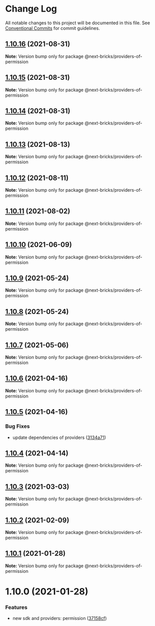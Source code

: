 # Change Log

All notable changes to this project will be documented in this file.
See [Conventional Commits](https://conventionalcommits.org) for commit guidelines.

## [1.10.16](https://github.com/easyops-cn/next-providers/compare/@next-bricks/providers-of-permission@1.10.15...@next-bricks/providers-of-permission@1.10.16) (2021-08-31)

**Note:** Version bump only for package @next-bricks/providers-of-permission

## [1.10.15](https://github.com/easyops-cn/next-providers/compare/@next-bricks/providers-of-permission@1.10.14...@next-bricks/providers-of-permission@1.10.15) (2021-08-31)

**Note:** Version bump only for package @next-bricks/providers-of-permission

## [1.10.14](https://github.com/easyops-cn/next-providers/compare/@next-bricks/providers-of-permission@1.10.13...@next-bricks/providers-of-permission@1.10.14) (2021-08-31)

**Note:** Version bump only for package @next-bricks/providers-of-permission

## [1.10.13](https://github.com/easyops-cn/next-providers/compare/@next-bricks/providers-of-permission@1.10.12...@next-bricks/providers-of-permission@1.10.13) (2021-08-13)

**Note:** Version bump only for package @next-bricks/providers-of-permission

## [1.10.12](https://github.com/easyops-cn/next-providers/compare/@next-bricks/providers-of-permission@1.10.11...@next-bricks/providers-of-permission@1.10.12) (2021-08-11)

**Note:** Version bump only for package @next-bricks/providers-of-permission

## [1.10.11](https://github.com/easyops-cn/next-providers/compare/@next-bricks/providers-of-permission@1.10.10...@next-bricks/providers-of-permission@1.10.11) (2021-08-02)

**Note:** Version bump only for package @next-bricks/providers-of-permission

## [1.10.10](https://github.com/easyops-cn/next-providers/compare/@next-bricks/providers-of-permission@1.10.9...@next-bricks/providers-of-permission@1.10.10) (2021-06-09)

**Note:** Version bump only for package @next-bricks/providers-of-permission

## [1.10.9](https://github.com/easyops-cn/next-providers/compare/@next-bricks/providers-of-permission@1.10.8...@next-bricks/providers-of-permission@1.10.9) (2021-05-24)

**Note:** Version bump only for package @next-bricks/providers-of-permission

## [1.10.8](https://github.com/easyops-cn/next-providers/compare/@next-bricks/providers-of-permission@1.10.7...@next-bricks/providers-of-permission@1.10.8) (2021-05-24)

**Note:** Version bump only for package @next-bricks/providers-of-permission

## [1.10.7](https://github.com/easyops-cn/next-providers/compare/@next-bricks/providers-of-permission@1.10.6...@next-bricks/providers-of-permission@1.10.7) (2021-05-06)

**Note:** Version bump only for package @next-bricks/providers-of-permission

## [1.10.6](https://github.com/easyops-cn/next-providers/compare/@next-bricks/providers-of-permission@1.10.5...@next-bricks/providers-of-permission@1.10.6) (2021-04-16)

**Note:** Version bump only for package @next-bricks/providers-of-permission

## [1.10.5](https://github.com/easyops-cn/next-providers/compare/@next-bricks/providers-of-permission@1.10.4...@next-bricks/providers-of-permission@1.10.5) (2021-04-16)

### Bug Fixes

- update dependencies of providers ([3134a71](https://github.com/easyops-cn/next-providers/commit/3134a71758f1ec4e9a0b5423e3f78d39e46bb196))

## [1.10.4](https://github.com/easyops-cn/next-providers/compare/@next-bricks/providers-of-permission@1.10.3...@next-bricks/providers-of-permission@1.10.4) (2021-04-14)

**Note:** Version bump only for package @next-bricks/providers-of-permission

## [1.10.3](https://github.com/easyops-cn/next-providers/compare/@next-bricks/providers-of-permission@1.10.2...@next-bricks/providers-of-permission@1.10.3) (2021-03-03)

**Note:** Version bump only for package @next-bricks/providers-of-permission

## [1.10.2](https://github.com/easyops-cn/next-providers/compare/@next-bricks/providers-of-permission@1.10.1...@next-bricks/providers-of-permission@1.10.2) (2021-02-09)

**Note:** Version bump only for package @next-bricks/providers-of-permission

## [1.10.1](https://github.com/easyops-cn/next-providers/compare/@next-bricks/providers-of-permission@1.10.0...@next-bricks/providers-of-permission@1.10.1) (2021-01-28)

**Note:** Version bump only for package @next-bricks/providers-of-permission

# 1.10.0 (2021-01-28)

### Features

- new sdk and providers: permission ([37158cf](https://github.com/easyops-cn/next-providers/commit/37158cff2ea9aadf4138bf8f2b4c4310c24d2aff))
